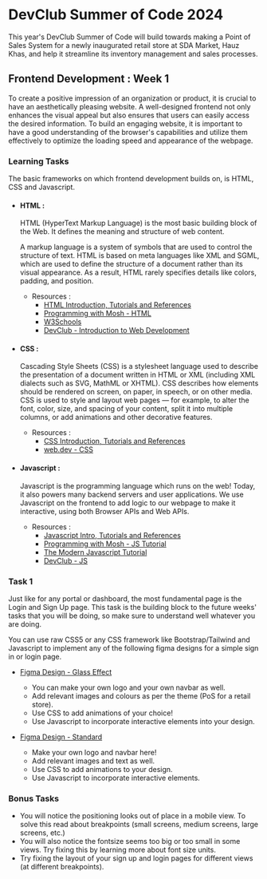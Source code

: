 # DevClub Summer of Code 2024

This year's DevClub Summer of Code will build towards making a Point of Sales System for a newly inaugurated retail store at SDA Market, Hauz Khas, and help it streamline its inventory management and sales processes.

## Frontend Development : Week 1

To create a positive impression of an organization or product, it is crucial to have an aesthetically pleasing website. A well-designed frontend not only enhances the visual appeal but also ensures that users can easily access the desired information. To build an engaging website, it is important to have a good understanding of the browser's capabilities and utilize them effectively to optimize the loading speed and appearance of the webpage.

### Learning Tasks

The basic frameworks on which frontend development builds on, is HTML, CSS and Javascript.

- #### HTML :

  HTML (HyperText Markup Language) is the most basic building block of the Web. It defines the meaning and structure of web content.

  A markup language is a system of symbols that are used to control the structure of text. HTML is based on meta languages like XML and SGML, which are used to define the structure of a document rather than its visual appearance. As a result, HTML rarely specifies details like colors, padding, and position.

  - Resources :
    - [HTML Introduction, Tutorials and References](https://developer.mozilla.org/en-US/docs/Web/HTML)
    - [Programming with Mosh - HTML](https://www.youtube.com/watch?v=qz0aGYrrlhU)
    - [W3Schools](https://www.w3schools.com/)
    - [DevClub - Introduction to Web Development](https://www.youtube.com/watch?v=NeA-qRb7xNo)

- #### CSS :

  Cascading Style Sheets (CSS) is a stylesheet language used to describe the presentation of a document written in HTML or XML (including XML dialects such as SVG, MathML or XHTML). CSS describes how elements should be rendered on screen, on paper, in speech, or on other media. CSS is used to style and layout web pages — for example, to alter the font, color, size, and spacing of your content, split it into multiple columns, or add animations and other decorative features.

  - Resources :
    - [CSS Introduction, Tutorials and References](https://developer.mozilla.org/en-US/docs/Web/CSS)
    - [web.dev - CSS](https://web.dev/learn/css/)

- #### Javascript :

  Javascript is the programming language which runs on the web! Today, it also powers many backend servers and user applications. We use Javascript on the frontend to add logic to our webpage to make it interactive, using both Browser APIs and Web APIs.

  - Resources :
    - [Javascript Intro, Tutorials and References](https://developer.mozilla.org/en-US/docs/Web/JavaScript)
    - [Programming with Mosh - JS Tutorial](https://www.youtube.com/watch?v=W6NZfCO5SIk)
    - [The Modern Javascript Tutorial](https://javascript.info/)
    - [DevClub - JS](https://www.youtube.com/watch?v=gC4X0ZRiJo4)

### Task 1

Just like for any portal or dashboard, the most fundamental page is the Login and Sign Up page. This task is the building block to the future weeks' tasks that you will be doing, so make sure to understand well whatever you are doing.

You can use raw CSS5 or any CSS framework like Bootstrap/Tailwind and Javascript to implement any of the following figma designs for a simple sign in or login page.

- [Figma Design - Glass Effect](<https://www.figma.com/design/WWDrX1RbMzO1zDqWWywevb/Glass-Effect-Login-Page-(Community)?node-id=101-10072&t=9vz5E3NuspTh58t6-0>)

  - You can make your own logo and your own navbar as well.
  - Add relevant images and colours as per the theme (PoS for a retail store).
  - Use CSS to add animations of your choice!
  - Use Javascript to incorporate interactive elements into your design.

- [Figma Design - Standard](<https://www.figma.com/design/7VgGZOLg9vOUqPP1Y7iZ7k/Login-Page-(Community)?node-id=0-1&t=exGaZnBTzpRTswMa-1>)

  - Make your own logo and navbar here!
  - Add relevant images and text as well.
  - Use CSS to add animations to your design.
  - Use Javascript to incorporate interactive elements.

### Bonus Tasks

- You will notice the positioning looks out of place in a mobile view. To solve this read about breakpoints (small screens, medium screens, large screens, etc.)
- You will also notice the fontsize seems too big or too small in some views. Try fixing this by learning more about font size units.
- Try fixing the layout of your sign up and login pages for different views (at different breakpoints).

